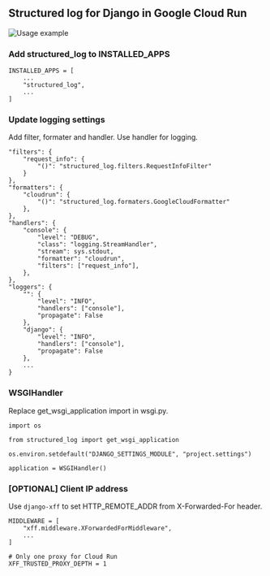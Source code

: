 ## Structured log for Django in Google Cloud Run

![Usage example](https://raw.githubusercontent.com/stopdesign/django-structured-log/master/img/example.png)

### Add structured_log to INSTALLED_APPS
```.python
INSTALLED_APPS = [
    ...
    "structured_log",
    ...
]
```

### Update logging settings
Add filter, formater and handler. Use handler for logging.
```.python
"filters": {
    "request_info": {
        "()": "structured_log.filters.RequestInfoFilter"
    }
},
"formatters": {
    "cloudrun": {
        "()": "structured_log.formaters.GoogleCloudFormatter"
    },
},
"handlers": {
    "console": {
        "level": "DEBUG",
        "class": "logging.StreamHandler",
        "stream": sys.stdout,
        "formatter": "cloudrun",
        "filters": ["request_info"],
    },
},
"loggers": {
    "": {
        "level": "INFO",
        "handlers": ["console"],
        "propagate": False
    },
    "django": {
        "level": "INFO",
        "handlers": ["console"],
        "propagate": False
    },
    ...
}
```

### WSGIHandler
Replace get_wsgi_application import in wsgi.py.
```.python
import os

from structured_log import get_wsgi_application

os.environ.setdefault("DJANGO_SETTINGS_MODULE", "project.settings")

application = WSGIHandler()
```

### [OPTIONAL] Client IP address
Use `django-xff` to set HTTP_REMOTE_ADDR from X-Forwarded-For header.
```.python
MIDDLEWARE = [
    "xff.middleware.XForwardedForMiddleware",
    ...
]

# Only one proxy for Cloud Run
XFF_TRUSTED_PROXY_DEPTH = 1
```
